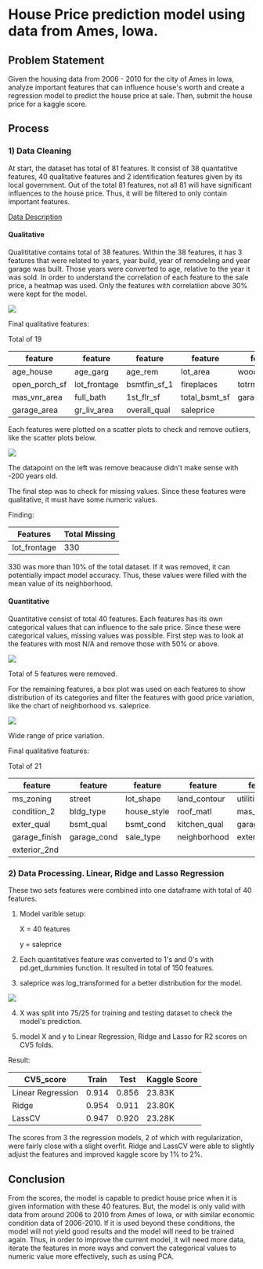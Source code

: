 # House Price prediction model using data from Ames, Iowa. 

## Problem Statement

Given the housing data from 2006 - 2010 for the city of Ames in Iowa, analyze important features that can influence house's worth and create a regression model to predict the house price at sale. Then, submit the house price for a kaggle score. 

## Process

### 1) Data Cleaning

At start, the dataset has total of 81 features. It consist of 38 quantatitve features, 40 qualitative features and 2 identification features given by its local government. Out of the total 81 features, not all 81 will have significant influences to the house price. Thus, it will be filtered to only contain important features. 

[Data Description](http://jse.amstat.org/v19n3/decock/DataDocumentation.txt)

#### Qualitative

Qualititative contains total of 38 features. Within the 38 features, it has 3 features that were related to years, year build, year of remodeling and year garage was built. Those years were converted to age, relative to the year it was sold. 
In order to understand the correlation of each feature to the sale price, a heatmap was used. Only the features with correlatiion above 30% were kept for the model.

![](./images/heat_prj_2.png)

Final qualitative features:

Total of 19

feature|feature|feature|feature|feature
|---|---|---|---|---|
age_house|age_garg|age_rem|lot_area|wood_deck_sf
open_porch_sf|lot_frontage|bsmtfin_sf_1|fireplaces|totrms_abvgrd
mas_vnr_area|full_bath|1st_flr_sf|total_bsmt_sf|garage_cars
garage_area|gr_liv_area|overall_qual|saleprice


Each features were plotted on a scatter plots to check and remove outliers, like the scatter plots below. 

![](./images/age_garg_scatter.png)


The datapoint on the left was remove beacause didn't make sense with -200 years old. 

The final step was to check for missing values. Since these features were qualitative, it must have some numeric values. 

Finding:

Features|Total Missing
|---|---|
lot_frontage|330

330 was more than 10% of the total dataset. If it was removed, it can potentially impact model accuracy. Thus, these values were filled with the mean value of its neighborhood. 

#### Quantitative

Quantitative consist of total 40 features. Each features has its own categorical values that can influence to the sale price. 
Since these were categorical values, missing values was possible. First step was to look at the features with most N/A and remove those with 50% or above.

![](./images/CateNull_bar.png)

Total of 5 features were removed. 

For the remaining features, a box plot was used on each features to show distribution of its categories and filter the features with good price variation, like the chart of neighborhood vs. saleprice.

![](./images/nei_box.png)

Wide range of price variation. 


Final qualitative features:

Total of 21

feature|feature|feature|feature|feature
|---|---|---|---|---|
ms_zoning|street|lot_shape|land_contour|utilities
condition_2|bldg_type|house_style|roof_matl|mas_vnr_type
exter_qual|bsmt_qual|bsmt_cond|kitchen_qual|garage_type
garage_finish|garage_cond|sale_type|neighborhood|exterior_1st
exterior_2nd| | | |




### 2) Data Processing. Linear, Ridge and Lasso Regression 

These two sets features were combined into one dataframe with total of 40 features. 

1) Model varible setup:

    X = 40 features 
    
    y = saleprice

2) Each quantitatives feature was converted to 1's and 0's with pd.get_dummies function. It resulted in total of 150 features.

3) saleprice was log_transformed for a better distribution for the model.

![](./images/sale_log_hist.png)

4) X was split into 75/25 for training and testing dataset to check the model's prediction. 

5) model X and y to Linear Regression, Ridge and Lasso for R2 scores on CV5 folds. 

Result:

CV5_score|Train|Test|Kaggle Score
|---|---|---|---|
Linear Regression|0.914|0.856|23.83K
Ridge|0.954|0.911|23.80K
LassCV|0.947|0.920|23.28K

The scores from 3 the regression models, 2 of which with regularization, were fairly close with a slight overfit. Ridge and LassCV were able to slightly adjust the features and improved kaggle score by 1% to 2%.

## Conclusion

From the scores, the model is capable to predict house price when it is given information with these 40 features. But, the model is only valid with data from around 2006 to 2010 from Ames of Iowa, or with similar economic condition data of 2006-2010. If it is used beyond these conditions, the model will not yield good results and the model will need to be trained again. Thus, in order to improve the current model, it will need more data, iterate the features in more ways and convert the categorical values to numeric value more effectively, such as using PCA. 




